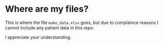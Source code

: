 # Where are my files?

This is where the file `mako_data.xlsx` goes, but due to complaince reasons I cannot include any patient data in this repo.

I appreciate your understanding.